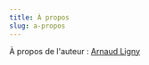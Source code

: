 ```yaml
---
title: À propos
slug: a-propos
---
```

À propos de l'auteur : [Arnaud Ligny](https://arnaudligny.fr)

